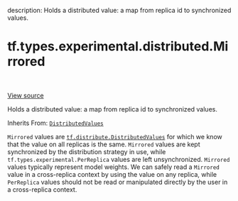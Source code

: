 description: Holds a distributed value: a map from replica id to synchronized values.

<div itemscope itemtype="http://developers.google.com/ReferenceObject">
<meta itemprop="name" content="tf.types.experimental.distributed.Mirrored" />
<meta itemprop="path" content="Stable" />
</div>

# tf.types.experimental.distributed.Mirrored

<!-- Insert buttons and diff -->

<table class="tfo-notebook-buttons tfo-api nocontent" align="left">

</table>

<a target="_blank" class="external" href="/code/stable/tensorflow/python/types/distribute.py">View source</a>



Holds a distributed value: a map from replica id to synchronized values.

Inherits From: [`DistributedValues`](../../../../tf/distribute/DistributedValues.md)

<!-- Placeholder for "Used in" -->

`Mirrored` values are <a href="../../../../tf/distribute/DistributedValues.md"><code>tf.distribute.DistributedValues</code></a> for which we know that
the value on all replicas is the same. `Mirrored` values are kept synchronized
by the distribution strategy in use, while `tf.types.experimental.PerReplica`
values are left unsynchronized. `Mirrored` values typically represent model
weights. We can safely read a `Mirrored` value in a cross-replica context by
using the value on any replica, while `PerReplica` values should not be read
or manipulated directly by the user in a cross-replica context.

